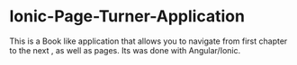 # Ionic-Page-Turner-Application
This is a Book like application that allows you to navigate from first chapter to the next , as well as pages. Its was done with Angular/Ionic.
